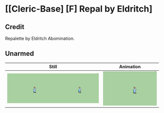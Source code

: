 # [\[Cleric-Base\] \[F\] Repal by Eldritch]

## Credit

Repalette by Eldritch Abomination.
	
## Unarmed

| Still | Animation |
| :---: | :-------: |
| ![Unarmed still](./Unarmed_000.png) | ![Unarmed animation](./Unarmed.gif) |
